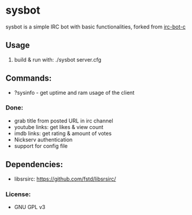 # sysbot

sysbot is a simple IRC bot with basic functionalities, forked from [irc-bot-c](https://github.com/precla/irc-bot-c)

## Usage
1. build & run with: ./sysbot server.cfg

## Commands:
- ?sysinfo - get uptime and ram usage of the client

### Done:
- grab title from posted URL in irc channel
- youtube links: get likes & view count
- imdb links: get rating & amount of votes
- Nickserv authentication
- support for config file

## Dependencies:
- libsrsirc: https://github.com/fstd/libsrsirc/

### License:
- GNU GPL v3
